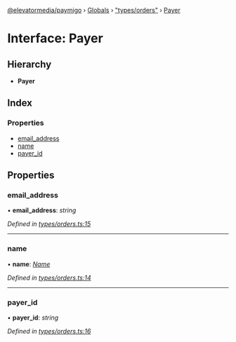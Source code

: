 [@elevatormedia/paymigo](../README.md) › [Globals](../globals.md) › ["types/orders"](../modules/_types_orders_.md) › [Payer](_types_orders_.payer.md)

# Interface: Payer

## Hierarchy

-   **Payer**

## Index

### Properties

-   [email_address](_types_orders_.payer.md#email_address)
-   [name](_types_orders_.payer.md#name)
-   [payer_id](_types_orders_.payer.md#payer_id)

## Properties

### email_address

• **email_address**: _string_

_Defined in [types/orders.ts:15](https://github.com/ELEVATORmedia/paymigo/blob/56771c5/src/types/orders.ts#L15)_

---

### name

• **name**: _[Name](_types_orders_.name.md)_

_Defined in [types/orders.ts:14](https://github.com/ELEVATORmedia/paymigo/blob/56771c5/src/types/orders.ts#L14)_

---

### payer_id

• **payer_id**: _string_

_Defined in [types/orders.ts:16](https://github.com/ELEVATORmedia/paymigo/blob/56771c5/src/types/orders.ts#L16)_
